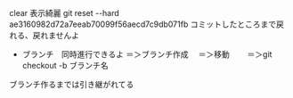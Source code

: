  clear 表示綺麗
git reset --hard ae3160982d72a7eeab70099f56aecd7c9db071fb
コミットしたところまで戻れる、戻れませんよ
- ブランチ　同時進行できるよ
＝＞ブランチ作成
　＝＞移動
　　＝＞git checkout -b ブランチ名

ブランチ作るまでは引き継がれてる
